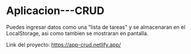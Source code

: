 ﻿# Aplicacion---CRUD
 
 Puedes ingresar datos como una "lista de tareas" y se almacenaran en el LocalStorage, asi como tambien se mostraran en pantalla.
 
 Link del proyecto: https://app-crud.netlify.app/
 
